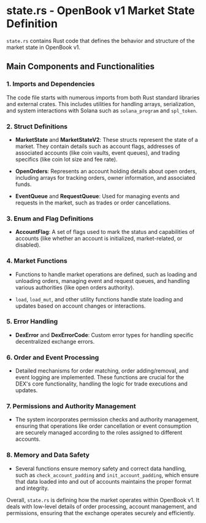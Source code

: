 # state.rs - OpenBook v1 Market State Definition

`state.rs` contains Rust code that defines the behavior and structure of the market state in OpenBook v1.

## Main Components and Functionalities

### 1. Imports and Dependencies

The code file starts with numerous imports from both Rust standard libraries and external crates. This includes utilities for handling arrays, serialization, and system interactions with Solana such as `solana_program` and `spl_token`.

### 2. Struct Definitions

- **MarketState** and **MarketStateV2**: These structs represent the state of a market. They contain details such as account flags, addresses of associated accounts (like coin vaults, event queues), and trading specifics (like coin lot size and fee rate).

- **OpenOrders**: Represents an account holding details about open orders, including arrays for tracking orders, owner information, and associated funds.

- **EventQueue** and **RequestQueue**: Used for managing events and requests in the market, such as trades or order cancellations.

### 3. Enum and Flag Definitions

- **AccountFlag**: A set of flags used to mark the status and capabilities of accounts (like whether an account is initialized, market-related, or disabled).

### 4. Market Functions

- Functions to handle market operations are defined, such as loading and unloading orders, managing event and request queues, and handling various authorities (like open orders authority).

- `load`, `load_mut`, and other utility functions handle state loading and updates based on account changes or interactions.

### 5. Error Handling

- **DexError** and **DexErrorCode**: Custom error types for handling specific decentralized exchange errors.

### 6. Order and Event Processing

- Detailed mechanisms for order matching, order adding/removal, and event logging are implemented. These functions are crucial for the DEX's core functionality, handling the logic for trade executions and updates.

### 7. Permissions and Authority Management

- The system incorporates permission checks and authority management, ensuring that operations like order cancellation or event consumption are securely managed according to the roles assigned to different accounts.

### 8. Memory and Data Safety

- Several functions ensure memory safety and correct data handling, such as `check_account_padding` and `init_account_padding`, which ensure that data loaded into and out of accounts maintains the proper format and integrity.

Overall, `state.rs` is defining how the market operates within OpenBook v1. It deals with low-level details of order processing, account management, and permissions, ensuring that the exchange operates securely and efficiently.
